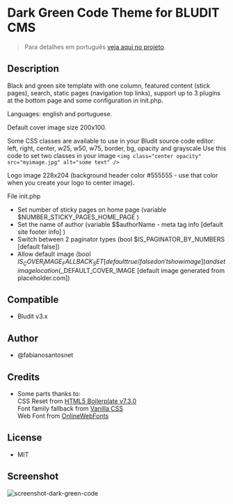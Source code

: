 # Dark Green Code Theme for BLUDIT CMS

> Para detalhes em português [veja aqui no projeto](https://fabianosantosnet.github.io/bluditCMS/).

## Description
Black and green site template with one column, featured content (stick pages), search, static pages (navigation top links), support up to 3 plugins at the bottom page and some configuration in init.php.

Languages: english and portuguese.

Default cover image size 200x100.

Some CSS classes are available to use in your Bludit source code editor: left, right, center, w25, w50, w75, border, bg, opacity and grayscale
Use this code to set two classes in your image ```<img class="center opacity" src="myimage.jpg" alt="some text" />```

Logo image 228x204 (background header color #555555 - use that color when you create your logo to center image).

File init.php
- Set number of sticky pages on home page (variable $NUMBER_STICKY_PAGES_HOME_PAGE )
- Set the name of author (variable $$authorName - meta tag info [default site footer info] )
- Switch between 2 paginator types (bool $IS_PAGINATOR_BY_NUMBERS [default false])
- Allow default image (bool $IS_COVER_IMAGE_FALLBACK_SET [default true / false don't show image]) and set image location ($_DEFAULT_COVER_IMAGE [default image generated from placeholder.com]) 

## Compatible 
- Bludit v3.x

## Author
- @fabianosantosnet

## Credits
- Some parts thanks to:  
   CSS Reset from [HTML5 Boilerplate v7.3.0](https://html5boilerplate.com)  
   Font family fallback from [Vanilla CSS](https://github.com/bradleytaunt/vanilla-css/blob/master/vanilla.css)  
   Web Font from [OnlineWebFonts](https://www.onlinewebfonts.com/)
   
## License
- MIT

## Screenshot
![screenshot-dark-green-code](https://raw.githubusercontent.com/fabianosantosnet/themes-repository/master/items/darkgreencode/screenshot.png)
